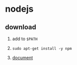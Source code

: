 # nodejs

## download

1. add to `$PATH`

2. `sudo apt-get install -y npm`

3. [document](http://nodejs.cn/)
